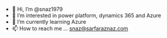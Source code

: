- 👋 Hi, I’m @snaz1979
- 👀 I’m interested in power platform, dynamics 365 and Azure
- 🌱 I’m currently learning Azure
- 📫 How to reach me ... snaz@sarfaraznaz.com

<!---
snaz1979/snaz1979 is a ✨ special ✨ repository because its `README.md` (this file) appears on your GitHub profile.
You can click the Preview link to take a look at your changes.
--->
